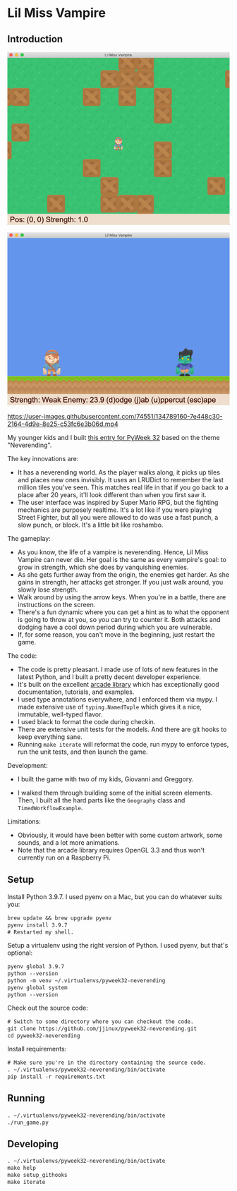 # Lil Miss Vampire
## Introduction

![world_view](images/world_view.png)

![battle_view](images/battle_view.png)

https://user-images.githubusercontent.com/74551/134789160-7e448c30-2164-4d9e-8e25-c53fc6e3b06d.mp4

My younger kids and I built [this entry for PyWeek 32](https://pyweek.org/e/jjinux-pyweek32/) based on the theme "Neverending".

The key innovations are:

* It has a neverending world. As the player walks along, it picks up tiles and places new ones invisibly. It uses an LRUDict to remember the last million tiles you've seen. This matches real life in that if you go back to a place after 20 years, it'll look different than when you first saw it.
* The user interface was inspired by Super Mario RPG, but the fighting mechanics are purposely realtime. It's a lot like if you were playing Street Fighter, but all you were allowed to do was use a fast punch, a slow punch, or block. It's a little bit like roshambo.

The gameplay:

* As you know, the life of a vampire is neverending. Hence, Lil Miss Vampire can never die. Her goal is the same as every vampire's goal: to grow in strength, which she does by vanquishing enemies.
* As she gets further away from the origin, the enemies get harder. As she gains in strength, her attacks get stronger. If you just walk around, you slowly lose strength.
* Walk around by using the arrow keys. When you're in a battle, there are instructions on the screen.
* There's a fun dynamic where you can get a hint as to what the opponent is going to throw at you, so you can try to counter it. Both attacks and dodging have a cool down period during which you are vulnerable.
* If, for some reason, you can't move in the beginning, just restart the game.

The code:

* The code is pretty pleasant. I made use of lots of new features in the latest Python, and I built a pretty decent developer experience.
* It's built on the excellent [arcade library](https://api.arcade.academy/en/latest/index.html) which has exceptionally good documentation, tutorials, and examples.
* I used type annotations everywhere, and I enforced them via mypy. I made extensive use of `typing.NamedTuple` which gives it a nice, immutable, well-typed flavor.
* I used black to format the code during checkin.
* There are extensive unit tests for the models. And there are git hooks to keep everything sane.
* Running `make iterate` will reformat the code, run mypy to enforce types, run the unit tests, and then launch the game.

Development:

* I built the game with two of my kids, Giovanni and Greggory.

* I walked them through building some of the initial screen elements. Then, I built all the hard parts like the `Geography` class and `TimedWorkflowExample`.

Limitations:

* Obviously, it would have been better with some custom artwork, some sounds, and a lot more animations.
* Note that the arcade library requires OpenGL 3.3 and thus won't currently run on a Raspberry Pi.

## Setup


Install Python 3.9.7. I used pyenv on a Mac, but you can do whatever suits you:

```
brew update && brew upgrade pyenv
pyenv install 3.9.7
# Restarted my shell.
```

Setup a virtualenv using the right version of Python. I used pyenv, but that's optional:

```
pyenv global 3.9.7
python --version
python -m venv ~/.virtualenvs/pyweek32-neverending
pyenv global system
python --version
```

Check out the source code:

```
# Switch to some directory where you can checkout the code.
git clone https://github.com/jjinux/pyweek32-neverending.git
cd pyweek32-neverending
```

Install requirements:

```
# Make sure you're in the directory containing the source code.
. ~/.virtualenvs/pyweek32-neverending/bin/activate
pip install -r requirements.txt
```

## Running

```
. ~/.virtualenvs/pyweek32-neverending/bin/activate
./run_game.py
```

## Developing

```
. ~/.virtualenvs/pyweek32-neverending/bin/activate
make help
make setup_githooks
make iterate
```
